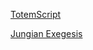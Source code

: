 [TotemScript](https://tdsmale.github.io/TotemScript)

[Jungian Exegesis](https://tdsmale.github.io/jung.html)

